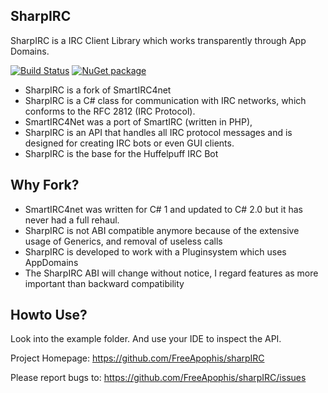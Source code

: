 SharpIRC
--------

SharpIRC is a IRC Client Library which works transparently through App Domains.

[![Build Status](https://travis-ci.org/FreeApophis/SharpIRC.svg?branch=master)](https://travis-ci.org/FreeApophis/SharpIRC)
[![NuGet package](https://buildstats.info/nuget/SharpIRC)](https://www.nuget.org/packages/SharpIRC)


* SharpIRC is a fork of SmartIRC4net
* SharpIRC is a C# class for communication with IRC networks, which conforms to the RFC 2812 (IRC Protocol).
* SmartIRC4Net was a port of SmartIRC (written in PHP),
* SharpIRC is an API that handles all IRC protocol messages and is designed for creating IRC bots or even GUI clients.
* SharpIRC is the base for the Huffelpuff IRC Bot

Why Fork?
---------

* SmartIRC4net was written for C# 1 and updated to C# 2.0 but it has never had a full rehaul.
* SharpIRC is not ABI compatible anymore because of the extensive usage of Generics, and removal of useless calls
* SharpIRC is developed to work with a Pluginsystem which uses AppDomains
* The SharpIRC ABI will change without notice, I regard features as more important than backward compatibility

Howto Use?
----------

Look into the example folder. And use your IDE to inspect the API.

Project Homepage:
https://github.com/FreeApophis/sharpIRC

Please report bugs to:
https://github.com/FreeApophis/sharpIRC/issues

